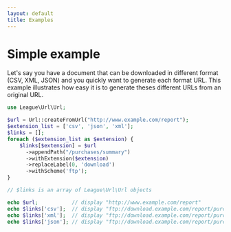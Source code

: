 ```yaml
---
layout: default
title: Examples
---
```


# Simple example

Let's say you have a document that can be downloaded in different format (CSV, XML, JSON) and you quickly want to generate each format URL. This example illustrates how easy it is to generate theses different URLs from an original URL.

~~~php
use League\Url\Url;

$url = Url::createFromUrl("http://www.example.com/report");
$extension_list = ['csv', 'json', 'xml'];
$links = [];
foreach ($extension_list as $extension) {
    $links[$extension] = $url
      ->appendPath("/purchases/summary")
      ->withExtension($extension)
      ->replaceLabel(0, 'download')
      ->withScheme('ftp');
}

// $links is an array of League\Url\Url objects

echo $url;           // display "http://www.example.com/report"
echo $links['csv'];  // display "ftp://download.example.com/report/purchases/summary.csv"
echo $links['xml'];  // display "ftp://download.example.com/report/purchases/summary.xml"
echo $links['json']; // display "ftp://download.example.com/report/purchases/summary.json"
~~~
